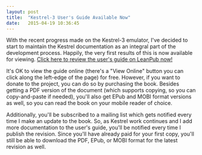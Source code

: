 ```yaml
---
layout: post
title:  "Kestrel-3 User's Guide Available Now"
date:   2015-04-19 10:36:45
---
```


With the recent progress made on the Kestrel-3 emulator, I've decided to start
to maintain the Kestrel documentation as an integral part of the development
process.  Happily, the very first results of this is now available for viewing.
[Click here to review the user's guide on LeanPub
now!](http://leanpub.com/k3ug)

It's OK to view the guide online (there's a "View Online" button you can click
along the left-edge of the page) for free.  However, if you want to donate to
the project, you can do so by purchasing the book.  Besides getting a PDF
version of the document (which supports copying, so you can copy-and-paste if
needed), you'll also get EPub and MOBI format versions as well, so you can read
the book on your mobile reader of choice.

Additionally, you'll be subscribed to a mailing list which gets notified every
time I make an update to the book.  So, as Kestrel work continues and I add
more documentation to the user's guide, you'll be notified every time I publish
the revision.  Since you'll have already paid for your first copy, you'll still
be able to download the PDF, EPub, or MOBI format for the latest revision as
well.

